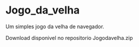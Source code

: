 # Jogo_da_velha

Um simples jogo da velha de navegador.

Download disponivel no repositorio Jogodavelha.zip
